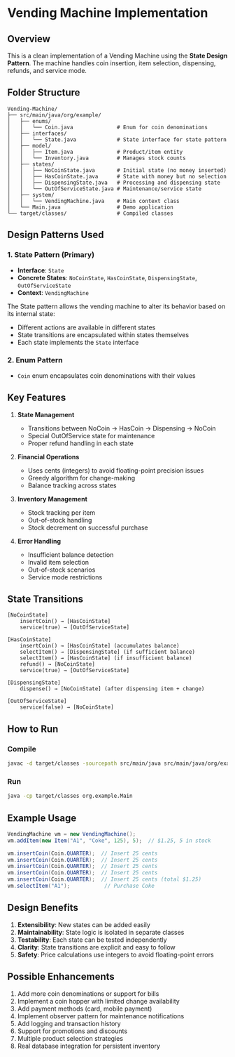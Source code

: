 # Vending Machine Implementation

## Overview
This is a clean implementation of a Vending Machine using the **State Design Pattern**. The machine handles coin insertion, item selection, dispensing, refunds, and service mode.

## Folder Structure

```
Vending-Machine/
├── src/main/java/org/example/
│   ├── enums/
│   │   └── Coin.java              # Enum for coin denominations
│   ├── interfaces/
│   │   └── State.java             # State interface for state pattern
│   ├── model/
│   │   ├── Item.java              # Product/item entity
│   │   └── Inventory.java         # Manages stock counts
│   ├── states/
│   │   ├── NoCoinState.java       # Initial state (no money inserted)
│   │   ├── HasCoinState.java      # State with money but no selection
│   │   ├── DispensingState.java   # Processing and dispensing state
│   │   └── OutOfServiceState.java # Maintenance/service state
│   ├── system/
│   │   └── VendingMachine.java    # Main context class
│   └── Main.java                  # Demo application
└── target/classes/                # Compiled classes
```

## Design Patterns Used

### 1. **State Pattern** (Primary)
- **Interface**: `State`
- **Concrete States**: `NoCoinState`, `HasCoinState`, `DispensingState`, `OutOfServiceState`
- **Context**: `VendingMachine`

The State pattern allows the vending machine to alter its behavior based on its internal state:
- Different actions are available in different states
- State transitions are encapsulated within states themselves
- Each state implements the `State` interface

### 2. **Enum Pattern**
- `Coin` enum encapsulates coin denominations with their values

## Key Features

1. **State Management**
   - Transitions between NoCoin → HasCoin → Dispensing → NoCoin
   - Special OutOfService state for maintenance
   - Proper refund handling in each state

2. **Financial Operations**
   - Uses cents (integers) to avoid floating-point precision issues
   - Greedy algorithm for change-making
   - Balance tracking across states

3. **Inventory Management**
   - Stock tracking per item
   - Out-of-stock handling
   - Stock decrement on successful purchase

4. **Error Handling**
   - Insufficient balance detection
   - Invalid item selection
   - Out-of-stock scenarios
   - Service mode restrictions

## State Transitions

```
[NoCoinState]
    insertCoin() → [HasCoinState]
    service(true) → [OutOfServiceState]

[HasCoinState]
    insertCoin() → [HasCoinState] (accumulates balance)
    selectItem() → [DispensingState] (if sufficient balance)
    selectItem() → [HasCoinState] (if insufficient balance)
    refund() → [NoCoinState]
    service(true) → [OutOfServiceState]

[DispensingState]
    dispense() → [NoCoinState] (after dispensing item + change)

[OutOfServiceState]
    service(false) → [NoCoinState]
```

## How to Run

### Compile
```bash
javac -d target/classes -sourcepath src/main/java src/main/java/org/example/Main.java
```

### Run
```bash
java -cp target/classes org.example.Main
```

## Example Usage

```java
VendingMachine vm = new VendingMachine();
vm.addItem(new Item("A1", "Coke", 125), 5);  // $1.25, 5 in stock

vm.insertCoin(Coin.QUARTER);  // Insert 25 cents
vm.insertCoin(Coin.QUARTER);  // Insert 25 cents
vm.insertCoin(Coin.QUARTER);  // Insert 25 cents
vm.insertCoin(Coin.QUARTER);  // Insert 25 cents
vm.insertCoin(Coin.QUARTER);  // Insert 25 cents (total $1.25)
vm.selectItem("A1");           // Purchase Coke
```

## Design Benefits

1. **Extensibility**: New states can be added easily
2. **Maintainability**: State logic is isolated in separate classes
3. **Testability**: Each state can be tested independently
4. **Clarity**: State transitions are explicit and easy to follow
5. **Safety**: Price calculations use integers to avoid floating-point errors

## Possible Enhancements

1. Add more coin denominations or support for bills
2. Implement a coin hopper with limited change availability
3. Add payment methods (card, mobile payment)
4. Implement observer pattern for maintenance notifications
5. Add logging and transaction history
6. Support for promotions and discounts
7. Multiple product selection strategies
8. Real database integration for persistent inventory

